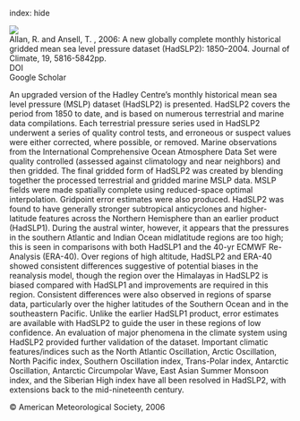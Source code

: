 index: hide

<div class="Citation">
    <div class="Citation-thumb CitationThumb-linked"  data-href="https://doi.org/10.1175/jcli3937.1">
      <img src="https://static.claimspace.cloud/climate-study-static/refs/thumbs/10/Allan_and_Ansell_2006-thumb.png" />
    </div>

  <div class="Citation-body">
    <div class="Citation-text">Allan, R.  and Ansell, T. , 2006: A  new globally complete monthly historical gridded mean sea level pressure dataset (HadSLP2): 1850–2004. <span class="Article-journal">Journal of Climate, </span><span class="Article-volume">19, </span>5816-5842pp.</div>
    <div class="Citation-links">
      <div class="CitationLink" data-href="https://doi.org/10.1175/jcli3937.1">
        <div class="CitationLink-icon CitationLink-Doi"></div>
        <div class="CitationLink-text">DOI</div>
      </div>
      <div class="CitationLink" data-href="https://scholar.google.com/scholar?q=10.1175/jcli3937.1">
        <div class="CitationLink-icon CitationLink-Scholar"></div>
        <div class="CitationLink-text">Google Scholar</div>
      </div>
    </div>
  </div>
</div>

An upgraded version of the Hadley Centre’s monthly historical mean sea level pressure (MSLP) dataset (HadSLP2) is presented. HadSLP2 covers the period from 1850 to date, and is based on numerous terrestrial and marine data compilations. Each terrestrial pressure series used in HadSLP2 underwent a series of quality control tests, and erroneous or suspect values were either corrected, where possible, or removed. Marine observations from the International Comprehensive Ocean Atmosphere Data Set were quality controlled (assessed against climatology and near neighbors) and then gridded. The final gridded form of HadSLP2 was created by blending together the processed terrestrial and gridded marine MSLP data. MSLP fields were made spatially complete using reduced-space optimal interpolation. Gridpoint error estimates were also produced. HadSLP2 was found to have generally stronger subtropical anticyclones and higher-latitude features across the Northern Hemisphere than an earlier product (HadSLP1). During the austral winter, however, it appears that the pressures in the southern Atlantic and Indian Ocean midlatitude regions are too high; this is seen in comparisons with both HadSLP1 and the 40-yr ECMWF Re-Analysis (ERA-40). Over regions of high altitude, HadSLP2 and ERA-40 showed consistent differences suggestive of potential biases in the reanalysis model, though the region over the Himalayas in HadSLP2 is biased compared with HadSLP1 and improvements are required in this region. Consistent differences were also observed in regions of sparse data, particularly over the higher latitudes of the Southern Ocean and in the southeastern Pacific. Unlike the earlier HadSLP1 product, error estimates are available with HadSLP2 to guide the user in these regions of low confidence. An evaluation of major phenomena in the climate system using HadSLP2 provided further validation of the dataset. Important climatic features/indices such as the North Atlantic Oscillation, Arctic Oscillation, North Pacific index, Southern Oscillation index, Trans-Polar index, Antarctic Oscillation, Antarctic Circumpolar Wave, East Asian Summer Monsoon index, and the Siberian High index have all been resolved in HadSLP2, with extensions back to the mid-nineteenth century.

<div class="Citation-copy">
&copy; American Meteorological Society, 2006
</div>